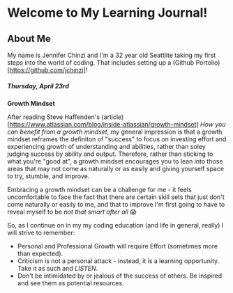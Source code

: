 # Welcome to My Learning Journal!

## About Me

My name is Jennifer Chinzi and I'm a 32 year old Seattlite taking my first steps into the world of coding.  That includes setting up a (Github Portolio)[https://github.com/jchinzi]!  

##### Thursday, April 23rd   

**Growth Mindset**

After reading Steve Haffenden's (article) [https://www.atlassian.com/blog/inside-atlassian/growth-mindset] *How you can benefit from a growth mindset*, my general impression is that a growth mindset reframes the definiton of "success" to focus on investing effort and experiencing growth of understanding and abilities, rather than soley judging success by ability and output.  Therefore, rather than sticking to what you're "good at", a growth mindset encourages you to lean into those areas that may not come as naturally or as easily and giving yourself space to try, stumble, and improve.

Embracing a growth mindset can be a challenge for me - it feels uncomfortable to face the fact that there are certain skill sets that just don't come naturally or easily to me, and that to improve I'm first going to have to reveal myself to be *not that smart after all* :scream:

So, as I continue on in my my coding education (and life in general, really) I will strive to remember:
- Personal and Professional Growth will require Effort (sometimes more than expected).
- Criticism is not a personal attack - instead, it is a learning opportunity.  Take it as such and *LISTEN*.
- Don't be intimidated by or jealous of the success of others.  Be inspired and see them as potential resources. 
